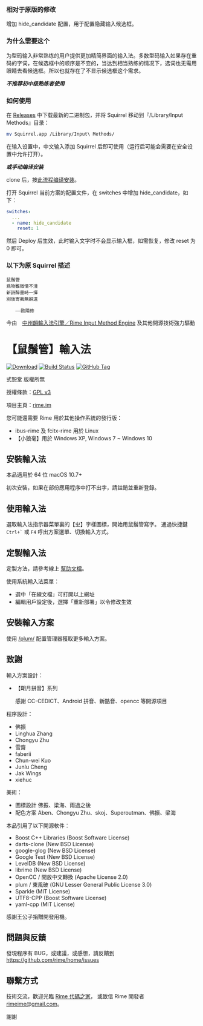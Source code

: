 ### 相对于原版的修改

增加 hide_candidate 配置，用于配置隐藏输入候选框。

### 为什么需要这个

为型码输入非常熟练的用户提供更加精简界面的输入法。多数型码输入如果存在重码的字词，在候选框中的顺序是不变的，当达到相当熟练的情况下，选词也无需用眼睛去看候选框。所以也就存在了不显示候选框这个需求。

***不推荐初中级熟练者使用***

### 如何使用

在 [Releases](https://github.com/JoneWang/squirrel/releases) 中下载最新的二进制包，并将 Squirrel 移动到『/Library/Input Methods』目录：

```bash
mv Squirrel.app /Library/Input\ Methods/
```

在输入设置中，中文输入添加 Squirrel 后即可使用（运行后可能会需要在安全设置中允许打开）。

***或手动编译安装***

clone 后，按[此流程编译安装](https://github.com/JoneWang/squirrel/blob/hide_candidate/INSTALL.md)。



打开 Squirrel 当前方案的配置文件，在 switches 中增加 hide_candidate，如下：

```yaml
switches:
  ...
  - name: hide_candidate
    reset: 1
```

然后 Deploy 后生效，此时输入文字时不会显示输入框，如需恢复，修改 reset 为 0 即可。


### 以下为原 Squirrel 描述

    鼠鬚管
    爲物雖微情不淺
    新詩醉墨時一揮
    別後寄我無辭遠
    
    　　——歐陽修

今由　[中州韻輸入法引擎／Rime Input Method Engine](https://rime.im)
及其他開源技術強力驅動

【鼠鬚管】輸入法
===
[![Download](https://api.bintray.com/packages/rime/squirrel/release/images/download.svg)](https://bintray.com/rime/squirrel/release/_latestVersion)
[![Build Status](https://travis-ci.org/rime/squirrel.svg)](https://travis-ci.org/rime/squirrel)
[![GitHub Tag](https://img.shields.io/github/tag/rime/squirrel.svg)](https://github.com/rime/squirrel)

式恕堂 版權所無

授權條款：[GPL v3](https://www.gnu.org/licenses/gpl-3.0.en.html)

項目主頁：[rime.im](https://rime.im)

您可能還需要 Rime 用於其他操作系統的發行版：

  * ibus-rime 及 fcitx-rime 用於 Linux
  * 【小狼毫】用於 Windows XP, Windows 7 ~ Windows 10

安裝輸入法
---

本品適用於 64 位 macOS 10.7+

初次安裝，如果在部份應用程序中打不出字，請註銷並重新登錄。

使用輸入法
---

選取輸入法指示器菜單裏的【ㄓ】字樣圖標，開始用鼠鬚管寫字。
通過快捷鍵 `` Ctrl+` `` 或 `F4` 呼出方案選單、切換輸入方式。

定製輸入法
---

定製方法，請參考線上 [幫助文檔](https://rime.im/docs/)。

使用系統輸入法菜單：

  * 選中「在線文檔」可打開以上網址
  * 編輯用戶設定後，選擇「重新部署」以令修改生效

安裝輸入方案
---

使用 [/plum/](https://github.com/rime/plum) 配置管理器獲取更多輸入方案。

致謝
---

輸入方案設計：

  * 【朙月拼音】系列

    感謝 CC-CEDICT、Android 拼音、新酷音、opencc 等開源項目

程序設計：

  * 佛振
  * Linghua Zhang
  * Chongyu Zhu
  * 雪齋
  * faberii
  * Chun-wei Kuo
  * Junlu Cheng
  * Jak Wings
  * xiehuc

美術：

  * 圖標設計 佛振、梁海、雨過之後
  * 配色方案 Aben、Chongyu Zhu、skoj、Superoutman、佛振、梁海

本品引用了以下開源軟件：

  * Boost C++ Libraries  (Boost Software License)
  * darts-clone  (New BSD License)
  * google-glog  (New BSD License)
  * Google Test  (New BSD License)
  * LevelDB  (New BSD License)
  * librime  (New BSD License)
  * OpenCC / 開放中文轉換  (Apache License 2.0)
  * plum / 東風破 (GNU Lesser General Public License 3.0)
  * Sparkle  (MIT License)
  * UTF8-CPP  (Boost Software License)
  * yaml-cpp  (MIT License)

感謝王公子捐贈開發用機。

問題與反饋
---

發現程序有 BUG，或建議，或感想，請反饋到
https://github.com/rime/home/issues

聯繫方式
---

技術交流，歡迎光臨 [Rime 代碼之家](https://github.com/rime/home)，
或致信 Rime 開發者 <rimeime@gmail.com>。

謝謝
